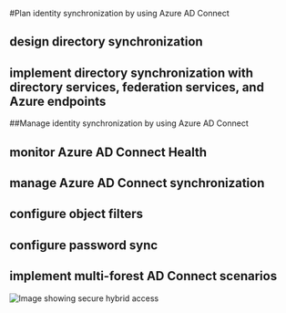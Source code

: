 #Plan identity synchronization by using Azure AD Connect
## design directory synchronization
## implement directory synchronization with directory services, federation services, and Azure endpoints

##Manage identity synchronization by using Azure AD Connect
## monitor Azure AD Connect Health
## manage Azure AD Connect synchronization
## configure object filters
## configure password sync
## implement multi-forest AD Connect scenarios
![Image showing secure hybrid access](media/secure-hybrid-access/secure-hybrid-access.png)
